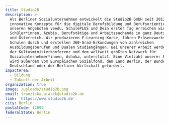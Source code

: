 ```yaml
---
title: Studio2B
description: >-
  Als Berliner Sozialunternehmen entwickelt die Studio2B GmbH seit 2012
  innovative Konzepte für die digitale Berufsbildung und Berufsorientierung. Mit
  unseren Angeboten veedu, SchulePLUS und Dein erster Tag erreichen wir
  Schüler*innen, Azubis, Berufstätige und Arbeitssuchende in ganz Deutschland
  und Österreich. Wir produzieren E-Learning-Kurse, führen Präsenzworkshops an
  Schulen durch und erstellen 360-Grad-Erkundungen von zahlreichen
  Ausbildungsberufen und Dualen Studiengängen. Bei unserer Arbeit werden wir von
  der Kultusministerkonferenz und dem weltweit größten Netzwerk für
  Sozialunternehmer*innen, Ashoka, unterstützt. Eine Vielzahl unserer Projekte
  wird außerdem vom Europäischen Sozialfond, dem Land Berlin, der Bundesrepublik
  Deutschland oder der Berliner Wirtschaft gefördert.
impactArea:
  - Bildung
  - Zukunft der Arbeit
organization: true
image: /uploads/studio2b.png
email: franziska.piasek@studio2b.de
link: 'https://www.studio2b.de'
city: Berlin
postalCode: 12099
federalState: Berlin
---
```


